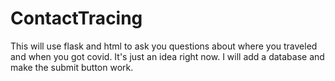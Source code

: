 # ContactTracing
This will use flask and html to ask you questions about where you traveled and when you got covid. It's just an idea right now. I will add a database and make the submit button work.
